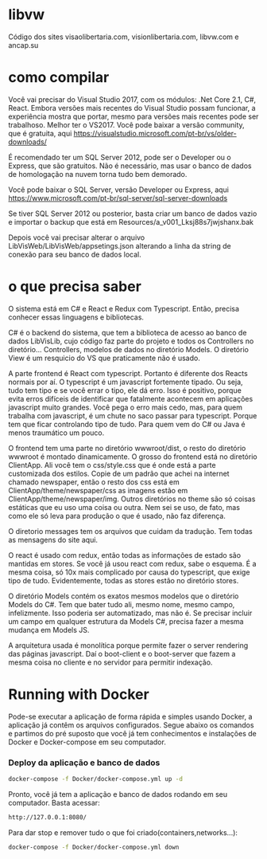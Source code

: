 # libvw
Código dos sites visaolibertaria.com, visionlibertaria.com, libvw.com e ancap.su

# como compilar
Você vai precisar do Visual Studio 2017, com os módulos: .Net Core 2.1, C#, React. Embora versões mais recentes do Visual Studio possam funcionar, a experiência mostra que portar, mesmo para versões mais recentes pode ser trabalhoso. Melhor ter o VS2017. Você pode baixar a versão community, que é gratuita, aqui https://visualstudio.microsoft.com/pt-br/vs/older-downloads/

É recomendado ter um SQL Server 2012, pode ser o Developer ou o Express, que são gratuitos. Não é necessário, mas usar o banco de dados de homologação na nuvem torna tudo bem demorado.

Você pode baixar o SQL Server, versão Developer ou Express, aqui https://www.microsoft.com/pt-br/sql-server/sql-server-downloads

Se tiver SQL Server 2012 ou posterior, basta criar um banco de dados vazio e importar o backup que está em Resources/a_v001_Lksj88s7jwjshanx.bak

Depois você vai precisar alterar o arquivo LibVisWeb/LibVisWeb/appsetings.json alterando a linha da string de conexão para seu banco de dados local.

# o que precisa saber
O sistema está em C# e React e Redux com Typescript. Então, precisa conhecer essas linguagens e bibliotecas.

C# é o backend do sistema, que tem a biblioteca de acesso ao banco de dados LibVisLib, cujo código faz parte do projeto e todos os Controllers no diretório... Controllers, modelos de dados no diretório Models. O diretório View é um resquicio do VS que praticamente não é usado.

A parte frontend é React com typescript. Portanto é diferente dos Reacts normais por aí. O typescript é um javascript fortemente tipado. Ou seja, tudo tem tipo e se você errar o tipo, ele dá erro. Isso é positivo, porque evita erros difíceis de identificar que fatalmente acontecem em aplicações javascript muito grandes. Você pega o erro mais cedo, mas, para quem trabalha com javascript, é um chute no saco passar para typescript. Porque tem que ficar controlando tipo de tudo. Para quem vem do C# ou Java é menos traumático um pouco.

O frontend tem uma parte no diretório wwwroot/dist, o resto do diretório wwwroot é montado dinamicamente. O grosso do frontend está no diretório ClientApp. Ali você tem o css/style.css que é onde está a parte customizada dos estilos. Copie de um padrão que achei na internet chamado newspaper, então o resto dos css está em ClientApp/theme/newspaper/css as imagens estão em ClientApp/theme/newspaper/img. Outros diretórios no theme são só coisas estáticas que eu uso uma coisa ou outra. Nem sei se uso, de fato, mas como ele só leva para produção o que é usado, não faz diferença.

O diretorio messages tem os arquivos que cuidam da tradução. Tem todas as mensagens do site aqui.

O react é usado com redux, então todas as informações de estado são mantidas em stores. Se você já usou react com redux, sabe o esquema. É a mesma coisa, só 10x mais complicado por causa do typescript, que exige tipo de tudo. Evidentemente, todas as stores estão no diretório stores.

O diretório Models contém os exatos mesmos modelos que o diretório Models do C#. Tem que bater tudo ali, mesmo nome, mesmo campo, infelizmente. Isso poderia ser automatizado, mas não é. Se precisar incluir um campo em qualquer estrutura da Models C#, precisa fazer a mesma mudança em Models JS.

A arquitetura usada é monolítica porque permite fazer o server rendering das páginas javascript. Daí o boot-client e o boot-server que fazem a mesma coisa no cliente e no servidor para permitir indexação.


# Running with Docker
Pode-se executar a aplicação de forma rápida e simples usando Docker, a aplicação já contêm os arquivos configurados. Segue abaixo os comandos e partimos do pré suposto que você já tem conhecimentos e instalações de Docker e Docker-compose em seu computador.

### Deploy da aplicação e banco de dados
```bash
docker-compose -f Docker/docker-compose.yml up -d
```
Pronto, você já tem a aplicação e banco de dados rodando em seu computador. Basta acessar:
```bash
http://127.0.0.1:8080/
```
Para dar stop e remover tudo o que foi criado(containers,networks...):
```bash
docker-compose -f Docker/docker-compose.yml down
```
